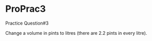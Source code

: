 # ProPrac3

Practice Question#3

Change a volume in pints to litres (there are 2.2 pints in every litre).

